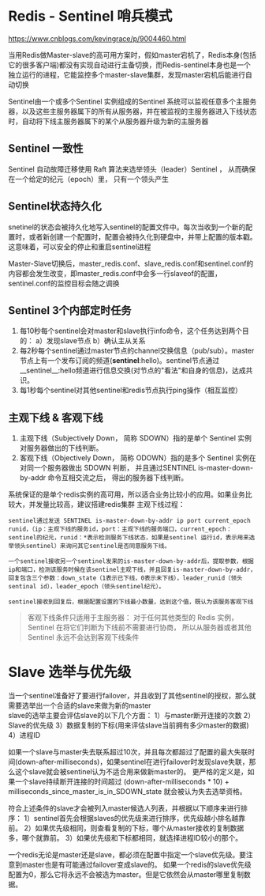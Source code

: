 # Redis - Sentinel 哨兵模式
https://www.cnblogs.com/kevingrace/p/9004460.html  

当用Redis做Master-slave的高可用方案时，假如master宕机了，Redis本身(包括它的很多客户端)都没有实现自动进行主备切换，而Redis-sentinel本身也是一个独立运行的进程，它能监控多个master-slave集群，发现master宕机后能进行自动切换

Sentinel由一个或多个Sentinel 实例组成的Sentinel 系统可以监视任意多个主服务器，以及这些主服务器属下的所有从服务器，并在被监视的主服务器进入下线状态时，自动将下线主服务器属下的某个从服务器升级为新的主服务器

## Sentinel 一致性
Sentinel 自动故障迁移使用 Raft 算法来选举领头（leader）Sentinel ， 从而确保在一个给定的纪元（epoch）里， 只有一个领头产生

## Sentinel状态持久化
snetinel的状态会被持久化地写入sentinel的配置文件中。每次当收到一个新的配置时，或者新创建一个配置时，配置会被持久化到硬盘中，并带上配置的版本戳。这意味着，可以安全的停止和重启sentinel进程

Master-Slave切换后，master_redis.conf、slave_redis.conf和sentinel.conf的内容都会发生改变，即master_redis.conf中会多一行slaveof的配置，sentinel.conf的监控目标会随之调换

## Sentinel 3个内部定时任务
1. 每10秒每个sentinel会对master和slave执行info命令，这个任务达到两个目的：
a）发现slave节点
b）确认主从关系
2. 每2秒每个sentinel通过master节点的channel交换信息（pub/sub）。master节点上有一个发布订阅的频道(__sentinel__:hello)。sentinel节点通过__sentinel__:hello频道进行信息交换(对节点的"看法"和自身的信息)，达成共识。
3. 每1秒每个sentinel对其他sentinel和redis节点执行ping操作（相互监控）

## 主观下线 & 客观下线
1. 主观下线（Subjectively Down， 简称 SDOWN）指的是单个 Sentinel 实例对服务器做出的下线判断。
2. 客观下线（Objectively Down， 简称 ODOWN）指的是多个 Sentinel 实例在对同一个服务器做出 SDOWN 判断， 并且通过SENTINEL is-master-down-by-addr 命令互相交流之后， 得出的服务器下线判断。

系统保证的是单个redis实例的高可用，所以适合业务比较小的应用。如果业务比较大，并发量比较高，建议搭建redis集群
主观下线过程：
```
sentinel通过发送 SENTINEL is-master-down-by-addr ip port current_epoch runid，（ip：主观下线的服务id，port：主观下线的服务端口，current_epoch：sentinel的纪元，runid：*表示检测服务下线状态，如果是sentinel 运行id，表示用来选举领头sentinel）来询问其它sentinel是否同意服务下线。

一个sentinel接收另一个sentinel发来的is-master-down-by-addr后，提取参数，根据ip和端口，检测该服务时候在该sentinel主观下线，并且回复is-master-down-by-addr，回复包含三个参数：down_state（1表示已下线，0表示未下线），leader_runid（领头sentinal id），leader_epoch（领头sentinel纪元）。

sentinel接收到回复后，根据配置设置的下线最小数量，达到这个值，既认为该服务客观下线
```
> 客观下线条件只适用于主服务器： 对于任何其他类型的 Redis 实例， Sentinel 在将它们判断为下线前不需要进行协商， 所以从服务器或者其他 Sentinel 永远不会达到客观下线条件

# Slave 选举与优先级
当一个sentinel准备好了要进行failover，并且收到了其他sentinel的授权，那么就需要选举出一个合适的slave来做为新的master  
slave的选举主要会评估slave的以下几个方面：
1）与master断开连接的次数
2）Slave的优先级
3）数据复制的下标(用来评估slave当前拥有多少master的数据)
4）进程ID

如果一个slave与master失去联系超过10次，并且每次都超过了配置的最大失联时间(down-after-milliseconds)，如果sentinel在进行failover时发现slave失联，那么这个slave就会被sentinel认为不适合用来做新master的。
更严格的定义是，如果一个slave持续断开连接的时间超过
(down-after-milliseconds * 10) + milliseconds_since_master_is_in_SDOWN_state
就会被认为失去选举资格。

符合上述条件的slave才会被列入master候选人列表，并根据以下顺序来进行排序：
1）sentinel首先会根据slaves的优先级来进行排序，优先级越小排名越靠前。
2）如果优先级相同，则查看复制的下标，哪个从master接收的复制数据多，哪个就靠前。
3）如果优先级和下标都相同，就选择进程ID较小的那个。

一个redis无论是master还是slave，都必须在配置中指定一个slave优先级。要注意到master也是有可能通过failover变成slave的。
如果一个redis的slave优先级配置为0，那么它将永远不会被选为master。但是它依然会从master哪里复制数据。